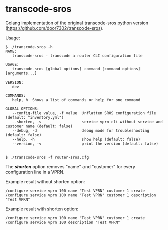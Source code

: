 # transcode-sros

Golang implementation of the original transcode-sros python version (https://github.com/door7302/transcode-sros).

Usage:
```
$ ./transcode-sros -h
NAME:
   transcode-sros - transcode a router CLI configuration file

USAGE:
   transcode-sros [global options] command [command options] [arguments...]

VERSION:
   dev

COMMANDS:
   help, h  Shows a list of commands or help for one command

GLOBAL OPTIONS:
   --config-file value, -f value  Unflatten SROS configuration file (default: "inventory.yml")
   --shorten, -s                  service vprn cli without service and customer name (default: false)
   --debug, -d                    debug mode for troubleshooting (default: false)
   --help, -h                     show help (default: false)
   --version, -v                  print the version (default: false)


$ ./transcode-sros -f router-sros.cfg
```

The ***shorten*** option removes "name" and "customer" for every configuration line in a VPRN.

Example result without shorten option:
```
/configure service vprn 100 name "Test VPRN" customer 1 create
/configure service vprn 100 name "Test VPRN" customer 1 description "Test VPRN"
```
Example result with shorten option:
```
/configure service vprn 100 name "Test VPRN" customer 1 create
/configure service vprn 100 description "Test VPRN"
```